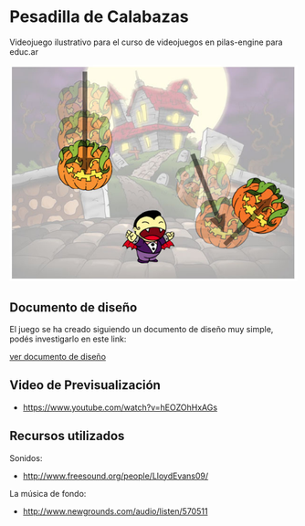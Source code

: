 # Pesadilla de Calabazas

Videojuego ilustrativo para el curso de videojuegos en pilas-engine para educ.ar

![](preview.jpg)


## Documento de diseño

El juego se ha creado siguiendo un documento de diseño muy
simple, podés investigarlo en este link:

[ver documento de diseño](https://docs.google.com/document/d/1djHK0JNp3dLPRzUSd1kKJMnWQAk2fsDsrcGlEDiWcIM/edit#heading=h.xkh6vrzayvp7)


## Video de Previsualización

 - https://www.youtube.com/watch?v=hEOZOhHxAGs


## Recursos utilizados

Sonidos:

- http://www.freesound.org/people/LloydEvans09/

La música de fondo:

 - http://www.newgrounds.com/audio/listen/570511
